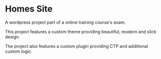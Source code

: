 # Homes Site

A wordpress project part of a online training course's exam.

This project features a custom theme providing beautiful, modern and slick design.

The project also features a custom plugin providing CTP and additional custom logic.
